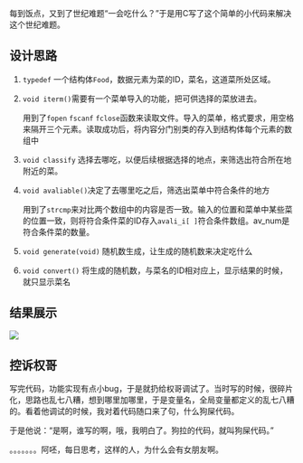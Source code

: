 

每到饭点，又到了世纪难题“一会吃什么？”于是用C写了这个简单的小代码来解决这个世纪难题。

## 设计思路

1. `typedef` 一个结构体`Food`，数据元素为菜的ID，菜名，这道菜所处区域。

2. `void iterm()`需要有一个菜单导入的功能，把可供选择的菜放进去。

   用到了`fopen`   `fscanf` `fclose`函数来读取文件。导入的菜单，格式要求，用空格来隔开三个元素。读取成功后，将内容分门别类的存入到结构体每个元素的数组中

3. `void classify` 选择去哪吃，以便后续根据选择的地点，来筛选出符合所在地附近的菜。

4. `void avaliable()`决定了去哪里吃之后，筛选出菜单中符合条件的地方

   用到了`strcmp`来对比两个数组中的内容是否一致。输入的位置和菜单中某些菜的位置一致，则将符合条件菜的ID存入`avali_i[ ]`符合条件数组。av_num是符合条件菜的数量。

5. `void generate(void)` 随机数生成，让生成的随机数来决定吃什么

6. `void convert()` 将生成的随机数，与菜名的ID相对应上，显示结果的时候，就只显示菜名

## 结果展示
![](https://gryffinbit-1304014832.cos.ap-chengdu.myqcloud.com/Blog/what_to_eat(1).png)

## 控诉权哥

写完代码，功能实现有点小bug，于是就扔给权哥调试了。当时写的时候，很碎片化，思路也乱七八糟，想到哪里加哪里，于是变量名，全局变量都定义的乱七八糟的。看着他调试的时候，我对着代码随口来了句，什么狗屎代码。

于是他说：“是啊，谁写的啊，哦，我明白了。狗拉的代码，就叫狗屎代码。”

。。。。。。。阿呸，每日思考，这样的人，为什么会有女朋友啊。

